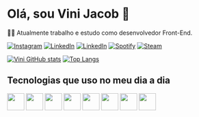 # Olá, sou Vini Jacob 👋
👨‍💻 Atualmente trabalho e estudo como desenvolvedor Front-End.

[![Instagram](https://img.shields.io/badge/Instagram-E4405F?style=for-the-badge&logo=instagram&logoColor=white)](https://www.instagram.com/v.r_jacob/) [![LinkedIn](https://img.shields.io/badge/LinkedIn-0077B5?style=for-the-badge&logo=linkedin&logoColor=white)](https://www.linkedin.com/feed/) [![LinkedIn](https://img.shields.io/badge/TikTok-000000?style=for-the-badge&logo=tiktok&logoColor=white)](https://www.tiktok.com/@vinijacob1?lang=pt-BR) [![Spotify](https://img.shields.io/badge/Spotify-1ED760?&style=for-the-badge&logo=spotify&logoColor=white)](https://open.spotify.com/user/vini_jacob?si=fc52c0f2c80e4104) [![Steam](https://img.shields.io/badge/Steam-000000?style=for-the-badge&logo=steam&logoColor=white)](https://steamcommunity.com/id/o_banshee/)

[![Vini GitHub stats](https://github-readme-stats.vercel.app/api?username=vinijacob&show_icons=true&theme=synthwave)](https://github.com/anuraghazra/github-readme-stats) [![Top Langs](https://github-readme-stats.vercel.app/api/top-langs/?username=vinijacob&layout=compact)](https://github.com/anuraghazra/github-readme-stats)


## Tecnologias que uso no meu dia a dia

<div>
    <img src="https://cdn.jsdelivr.net/gh/devicons/devicon/icons/html5/html5-original.svg" height="40" width="40"/>
    <img src="https://cdn.jsdelivr.net/gh/devicons/devicon/icons/css3/css3-original.svg" height="40" width="40"/>
    <img src="https://cdn.jsdelivr.net/gh/devicons/devicon/icons/javascript/javascript-original.svg" height="40" width="40"/>
    <img src="https://cdn.jsdelivr.net/gh/devicons/devicon/icons/react/react-original.svg" height="40" width="40"/>
    <img src="https://cdn.jsdelivr.net/gh/devicons/devicon/icons/nodejs/nodejs-original.svg" height="40" width="40"/>
    <img src="https://cdn.jsdelivr.net/gh/devicons/devicon/icons/typescript/typescript-original.svg" height="40" width="40"/>
    <img src="https://cdn.jsdelivr.net/gh/devicons/devicon/icons/git/git-original.svg" height="40" width="40"/>
    <img src="https://cdn.jsdelivr.net/gh/devicons/devicon/icons/github/github-original.svg" height="40" width="40"/>
</div>
